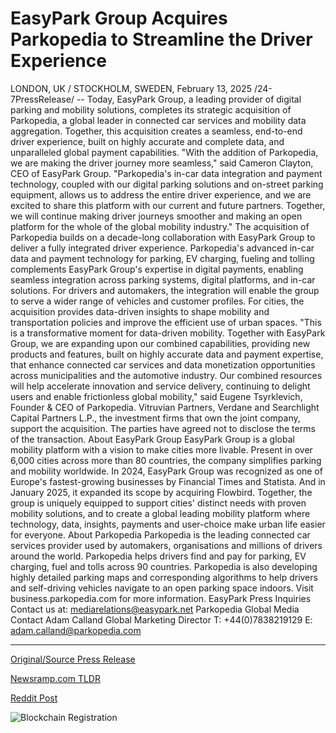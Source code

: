 # EasyPark Group Acquires Parkopedia to Streamline the Driver Experience

LONDON, UK / STOCKHOLM, SWEDEN, February 13, 2025 /24-7PressRelease/ -- Today, EasyPark Group, a leading provider of digital parking and mobility solutions, completes its strategic acquisition of Parkopedia, a global leader in connected car services and mobility data aggregation. Together, this acquisition creates a seamless, end-to-end driver experience, built on highly accurate and complete data, and unparalleled global payment capabilities.   "With the addition of Parkopedia, we are making the driver journey more seamless," said Cameron Clayton, CEO of EasyPark Group. "Parkopedia's in-car data integration and payment technology, coupled with our digital parking solutions and on-street parking equipment, allows us to address the entire driver experience, and we are excited to share this platform with our current and future partners. Together, we will continue making driver journeys smoother and making an open platform for the whole of the global mobility industry."  The acquisition of Parkopedia builds on a decade-long collaboration with EasyPark Group to deliver a fully integrated driver experience. Parkopedia's advanced in-car data and payment technology for parking, EV charging, fueling and tolling complements EasyPark Group's expertise in digital payments, enabling seamless integration across parking systems, digital platforms, and in-car solutions. For drivers and automakers, the integration will enable the group to serve a wider range of vehicles and customer profiles. For cities, the acquisition provides data-driven insights to shape mobility and transportation policies and improve the efficient use of urban spaces.  "This is a transformative moment for data-driven mobility. Together with EasyPark Group, we are expanding upon our combined capabilities, providing new products and features, built on highly accurate data and payment expertise, that enhance connected car services and data monetization opportunities across municipalities and the automotive industry. Our combined resources will help accelerate innovation and service delivery, continuing to delight users and enable frictionless global mobility," said Eugene Tsyrklevich, Founder & CEO of Parkopedia.   Vitruvian Partners, Verdane and Searchlight Capital Partners L.P., the investment firms that own the joint company, support the acquisition. The parties have agreed not to disclose the terms of the transaction.  About EasyPark Group  EasyPark Group is a global mobility platform with a vision to make cities more livable. Present in over 6,000 cities across more than 80 countries, the company simplifies parking and mobility worldwide. In 2024, EasyPark Group was recognized as one of Europe's fastest-growing businesses by Financial Times and Statista. And in January 2025, it expanded its scope by acquiring Flowbird. Together, the group is uniquely equipped to support cities' distinct needs with proven mobility solutions, and to create a global leading mobility platform where technology, data, insights, payments and user-choice make urban life easier for everyone.  About Parkopedia Parkopedia is the leading connected car services provider used by automakers, organisations and millions of drivers around the world. Parkopedia helps drivers find and pay for parking, EV charging, fuel and tolls across 90 countries. Parkopedia is also developing highly detailed parking maps and corresponding algorithms to help drivers and self-driving vehicles navigate to an open parking space indoors. Visit business.parkopedia.com for more information.  EasyPark Press Inquiries  Contact us at:  mediarelations@easypark.net   Parkopedia Global Media Contact Adam Calland Global Marketing Director T: +44(0)7838219129 E: adam.calland@parkopedia.com 

---

[Original/Source Press Release](https://www.24-7pressrelease.com/press-release/519693/easypark-group-acquires-parkopedia-to-streamline-the-driver-experience)
                    

[Newsramp.com TLDR](https://newsramp.com/curated-news/easypark-group-acquires-parkopedia-to-enhance-driver-experience-and-global-mobility-solutions/988fd23811911c9146e6ed986334ee5e) 

 



[Reddit Post](https://www.reddit.com/r/BlockchainWeb3New/comments/1ip6lb8/easypark_group_acquires_parkopedia_to_enhance/) 



![Blockchain Registration](https://cdn.newsramp.app/24-7PressRelease/qrcode/252/13/bake6kE5.webp)